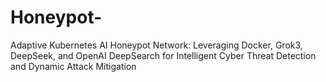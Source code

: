 # Honeypot-
Adaptive Kubernetes AI Honeypot Network: Leveraging Docker, Grok3, DeepSeek, and OpenAI DeepSearch for Intelligent Cyber Threat Detection and Dynamic Attack Mitigation
